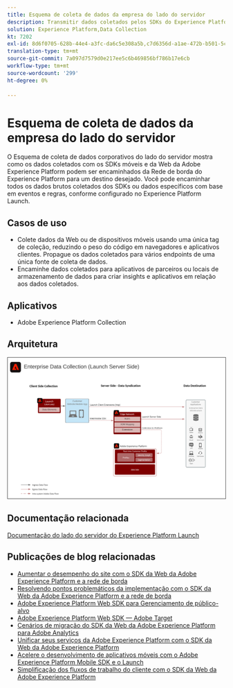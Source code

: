 ```yaml
---
title: Esquema de coleta de dados da empresa do lado do servidor
description: Transmitir dados coletados pelos SDKs do Experience Platform para destinos
solution: Experience Platform,Data Collection
kt: 7202
exl-id: 8d6f0705-628b-44e4-a3fc-da6c5e308a5b,c7d6356d-a1ae-472b-b501-5c736e990252
translation-type: tm+mt
source-git-commit: 7a097d7579d0e217ee5c6b469856bf786b17e6cb
workflow-type: tm+mt
source-wordcount: '299'
ht-degree: 0%

---
```


# Esquema de coleta de dados da empresa do lado do servidor

O Esquema de coleta de dados corporativos do lado do servidor mostra como os dados coletados com os SDKs móveis e da Web da Adobe Experience Platform podem ser encaminhados da Rede de borda do Experience Platform para um destino desejado. Você pode encaminhar todos os dados brutos coletados dos SDKs ou dados específicos com base em eventos e regras, conforme configurado no Experience Platform Launch.

## Casos de uso

* Colete dados da Web ou de dispositivos móveis usando uma única tag de coleção, reduzindo o peso do código em navegadores e aplicativos clientes. Propague os dados coletados para vários endpoints de uma única fonte de coleta de dados.
* Encaminhe dados coletados para aplicativos de parceiros ou locais de armazenamento de dados para criar insights e aplicativos em relação aos dados coletados.

## Aplicativos

* Adobe Experience Platform Collection

## Arquitetura

<img src="assets/entcollect.svg" alt="Arquitetura de referência para coleta de dados corporativos" style="border:1px solid #4a4a4a" />

## Documentação relacionada

[Documentação do lado do servidor do Experience Platform Launch](https://experienceleague.adobe.com/docs/launch/using/server-side-info/server-side-overview.html?lang=en#server-side-info)

## Publicações de blog relacionadas

* [Aumentar o desempenho do site com o SDK da Web da Adobe Experience Platform e a rede de borda](https://medium.com/adobetech/boosting-website-performance-with-adobe-experience-platform-web-sdk-and-edge-network-329fcf70fdf9)
* [Resolvendo pontos problemáticos da implementação com o SDK da Web da Adobe Experience Platform e a rede de borda](https://medium.com/adobetech/solving-implementation-pain-points-with-adobe-experience-platform-web-sdk-and-edge-network-880b635e6819)
* [Adobe Experience Platform Web SDK para Gerenciamento de público-alvo](https://medium.com/adobetech/adobe-experience-platform-web-sdk-for-audience-management-751fa6d063bc)
* [Adobe Experience Platform Web SDK — Adobe Target](https://medium.com/adobetech/adobe-experience-platform-web-sdk-adobe-target-9b9f621d271)
* [Cenários de migração do SDK da Web da Adobe Experience Platform para Adobe Analytics](https://medium.com/adobetech/adobe-experience-platform-web-sdk-migration-scenarios-for-adobe-analytics-91c255ec82b0)
* [Unificar seus serviços da Adobe Experience Platform com o SDK da Web da Adobe Experience Platform](https://medium.com/adobetech/unify-your-adobe-experience-platform-services-with-adobe-experience-platform-web-sdk-75cf6851a9fc)
* [Acelere o desenvolvimento de aplicativos móveis com o Adobe Experience Platform Mobile SDK e o Launch](https://medium.com/adobetech/accelerate-your-mobile-application-development-with-adobe-experience-platform-mobile-sdk-and-launch-ed023536d611)
* [Simplificação dos fluxos de trabalho do cliente com o SDK da Web da Adobe Experience Platform](https://medium.com/adobetech/simplifying-customer-workflows-with-adobe-experience-platform-web-sdk-4e54fe134f4a)
